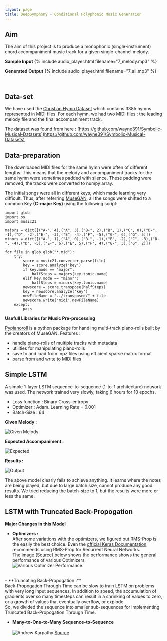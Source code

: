 ```yaml
---
layout: page
title: DeepSymphony - Conditional Polyphonic Music Generation
---
```


## Aim
The aim of this project is to produce a monophonic (single-instrument) chord accompaniment music track for a given single-channel melody.

**Sample Input**
{% include audio_player.html filename="7_melody.mp3" %}

**Generated Output**
{% include audio_player.html filename="7_all.mp3" %}

<br>

## Data-set
We have used the [Christian Hymn Dataset](https://www.hymnal.net/en/home) which contains 3385 hymns represented in MIDI files. For each hymn, we had two MIDI files : the leading melody file and the final accompaniment track.

The dataset was found from here : [https://github.com/wayne391/Symbolic-Musical-Datasets](https://github.com/wayne391/Symbolic-Musical-Datasets)
<br>

## Data-preparation

The downloaded MIDI files for the same hymn were often of different lengths. This means that the melody and accompaniment tracks for the same hymn were sometimes padded with silence. These padding were removed, the tracks were converted to numpy array.

The initial songs were all in different keys, which made learning very difficult.
Thus, after referring [MuseGAN](https://salu133445.github.io/musegan/data), all the songs were shifted to a common Key **(C-major Key)** using the following script:

    import glob
    import os
    import music21
    
    majors = dict([("A-", 4),("A", 3),("B-", 2),("B", 1),("C", 0),("D-", -1),("D", -2),("E-", -3),("E", -4),("F", -5),("G-", 6),("G", 5)])
    minors = dict([("A-", 1),("A", 0),("B-", -1),("B", -2),("C", -3),("D-", -4),("D", -5),("E-", 6),("E", 5),("F", 4),("G-", 3),("G", 2)])
    
    for file in glob.glob("*.mid"):
        try:
            score = music21.converter.parse(file)
            key = score.analyze('key')
            if key.mode == "major":
                halfSteps = majors[key.tonic.name]
            elif key.mode == "minor":
                halfSteps = minors[key.tonic.name]
            newscore = score.transpose(halfSteps)
            key = newscore.analyze('key')
            newFileName = "../transposed/" + file
            newscore.write('midi',newFileName)
        except:
            pass


**Usefull Libraries for Music Pre-processing** 

[Pypianoroll](https://salu133445.github.io/pypianoroll/) is a python package for handling multi-track piano-rolls built by the creators of MuseGAN. Features : 
-   handle piano-rolls of multiple tracks with metadata
-   utilities for manipulating piano-rolls
-   save to and load from .npz files using efficient sparse matrix format
-   parse from and write to MIDI files 

## Simple LSTM

A simple 1-layer LSTM sequence-to-sequence (1-to-1 architecture) network was used. The network trained very slowly, taking 6 hours for 10 epochs. 

 - Loss function : Binary Cross-entropy
 - Optimizer : Adam. Learning Rate = 0.001
 - Batch-Size : 64
 
**Given Melody :**

 ![Given Melody](https://akhileshdevrari.github.io/CS-671/img/given.png)
 

**Expected Accompaniment :** 

![Expected](https://akhileshdevrari.github.io/CS-671/img/expected.png)


**Results :** 

![Output](https://akhileshdevrari.github.io/CS-671/img/output.png)


The above model clearly fails to achieve anything. It learns where the notes are being played, but due to large batch size, cannot produce any good results.
We tried reducing the batch-size to 1, but the results were more or less the same.

## LSTM with Truncated Back-Propogation

**Major Changes in this Model** 

 - **Optimizers :** <br>After some variations with the optimizers, we figured out RMS-Prop is the easily the best choice. Even the [official Keras Documentation](https://keras.io/optimizers/) recommends using RMS-Prop for Recurrent Neural Networks.<br>
The image ([Source](https://imgur.com/a/Hqolp#NKsFHJb)) below shows the performance shows the general performance of various Optimizers
 <br>![Various Optimizer Performance. ](https://lh3.googleusercontent.com/JxVi4hkoPqWFPoBpt7_78Nlsfbz_HQ5R6eZarS6A_ykTpuYyjI53olOMKeRBD8sWisQANG0PvJOg "Various Optimizer Performance")
 <br>
 - **Truncating Back-Propogation :** <br> Back-Propogation Through Time can be slow to train LSTM on problems with very long input sequences. In addition to speed, the accumulation of gradients over so many timesteps can result in a shrinking of values to zero, or a growth of values that eventually overflow, or explode. <br> So, we divided the sequence into smaller sub-sequences for implementing Truncated Back-Propogation Through Time. <br>
 
 - **Many-to-One-to-Many Sequence-to-Sequence** <br> <br>![Andrew Karpathy](https://lh3.googleusercontent.com/88gKDJZL5c9hkenCk088QLzVxz4ChCwtZ69tPaKeuohEm24esaBkXKmZ5ICpW-j1-kTTlr70VZ20)
[Source](http://karpathy.github.io/2015/05/21/rnn-effectiveness/)
